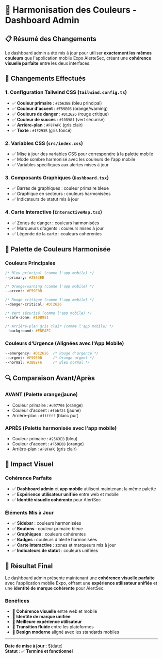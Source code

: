 # 🎨 Harmonisation des Couleurs - Dashboard Admin

## 📋 Résumé des Changements

Le dashboard admin a été mis à jour pour utiliser **exactement les mêmes couleurs** que l'application mobile Expo AlerteSec, créant une **cohérence visuelle parfaite** entre les deux interfaces.

## 🔄 Changements Effectués

### 1. **Configuration Tailwind CSS** (`tailwind.config.ts`)
- ✅ **Couleur primaire** : `#2563EB` (bleu principal)
- ✅ **Couleur d'accent** : `#F59E0B` (orange/warning)
- ✅ **Couleurs de danger** : `#DC2626` (rouge critique)
- ✅ **Couleur de succès** : `#10B981` (vert sécurisé)
- ✅ **Arrière-plan** : `#F8FAFC` (gris clair)
- ✅ **Texte** : `#1E293B` (gris foncé)

### 2. **Variables CSS** (`src/index.css`)
- ✅ Mise à jour des variables CSS pour correspondre à la palette mobile
- ✅ Mode sombre harmonisé avec les couleurs de l'app mobile
- ✅ Variables spécifiques aux alertes mises à jour

### 3. **Composants Graphiques** (`Dashboard.tsx`)
- ✅ Barres de graphiques : couleur primaire bleue
- ✅ Graphique en secteurs : couleurs harmonisées
- ✅ Indicateurs de statut mis à jour

### 4. **Carte Interactive** (`InteractiveMap.tsx`)
- ✅ Zones de danger : couleurs harmonisées
- ✅ Marqueurs d'agents : couleurs mises à jour
- ✅ Légende de la carte : couleurs cohérentes

## 🎯 Palette de Couleurs Harmonisée

### **Couleurs Principales**
```css
/* Bleu principal (comme l'app mobile) */
--primary: #2563EB

/* Orange/warning (comme l'app mobile) */
--accent: #F59E0B

/* Rouge critique (comme l'app mobile) */
--danger-critical: #DC2626

/* Vert sécurisé (comme l'app mobile) */
--safe-zone: #10B981

/* Arrière-plan gris clair (comme l'app mobile) */
--background: #F8FAFC
```

### **Couleurs d'Urgence (Alignées avec l'App Mobile)**
```css
--emergency: #DC2626  /* Rouge d'urgence */
--urgent: #F59E0B     /* Orange urgent */
--normal: #3B82F6     /* Bleu normal */
```

## 🔍 Comparaison Avant/Après

### **AVANT** (Palette orange/jaune)
- Couleur primaire : `#d97706` (orange)
- Couleur d'accent : `#fbbf24` (jaune)
- Arrière-plan : `#ffffff` (blanc pur)

### **APRÈS** (Palette harmonisée avec l'app mobile)
- Couleur primaire : `#2563EB` (bleu)
- Couleur d'accent : `#F59E0B` (orange)
- Arrière-plan : `#F8FAFC` (gris clair)

## 🎨 Impact Visuel

### **Cohérence Parfaite**
- ✅ **Dashboard admin** et **app mobile** utilisent maintenant la même palette
- ✅ **Expérience utilisateur unifiée** entre web et mobile
- ✅ **Identité visuelle cohérente** pour AlertSec

### **Éléments Mis à Jour**
- ✅ **Sidebar** : couleurs harmonisées
- ✅ **Boutons** : couleur primaire bleue
- ✅ **Graphiques** : couleurs cohérentes
- ✅ **Badges** : couleurs d'alerte harmonisées
- ✅ **Carte interactive** : zones et marqueurs mis à jour
- ✅ **Indicateurs de statut** : couleurs unifiées

## 🚀 Résultat Final

Le dashboard admin présente maintenant une **cohérence visuelle parfaite** avec l'application mobile Expo, offrant une **expérience utilisateur unifiée** et une **identité de marque cohérente** pour AlertSec.

### **Bénéfices**
- 🎯 **Cohérence visuelle** entre web et mobile
- 🎨 **Identité de marque unifiée**
- 👥 **Meilleure expérience utilisateur**
- 🔄 **Transition fluide** entre les plateformes
- 📱 **Design moderne** aligné avec les standards mobiles

---

**Date de mise à jour** : $(date)  
**Statut** : ✅ **Terminé et fonctionnel**

